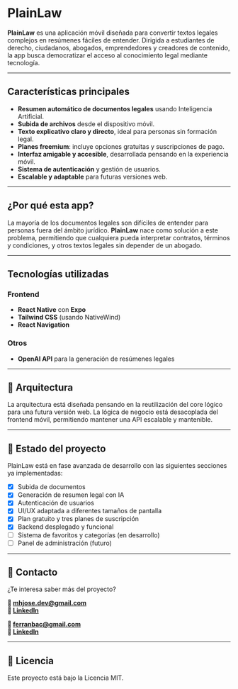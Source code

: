 #  PlainLaw

**PlainLaw** es una aplicación móvil diseñada para convertir textos legales complejos en resúmenes fáciles de entender. Dirigida a estudiantes de derecho, ciudadanos, abogados, emprendedores y creadores de contenido, la app busca democratizar el acceso al conocimiento legal mediante tecnología.

---

##  Características principales

- **Resumen automático de documentos legales** usando Inteligencia Artificial.
- **Subida de archivos** desde el dispositivo móvil.
- **Texto explicativo claro y directo**, ideal para personas sin formación legal.
- **Planes freemium**: incluye opciones gratuitas y suscripciones de pago.
- **Interfaz amigable y accesible**, desarrollada pensando en la experiencia móvil.
- **Sistema de autenticación** y gestión de usuarios.
- **Escalable y adaptable** para futuras versiones web.

---

##  ¿Por qué esta app?

La mayoría de los documentos legales son difíciles de entender para personas fuera del ámbito jurídico. **PlainLaw** nace como solución a este problema, permitiendo que cualquiera pueda interpretar contratos, términos y condiciones, y otros textos legales sin depender de un abogado.

---

##  Tecnologías utilizadas

### Frontend
- **React Native** con **Expo**
- **Tailwind CSS** (usando NativeWind)
- **React Navigation**


### Otros
- **OpenAI API** para la generación de resúmenes legales

---

## 🧩 Arquitectura

La arquitectura está diseñada pensando en la reutilización del core lógico para una futura versión web. La lógica de negocio está desacoplada del frontend móvil, permitiendo mantener una API escalable y mantenible.

---

## 🚀 Estado del proyecto

PlainLaw está en fase avanzada de desarrollo con las siguientes secciones ya implementadas:

- [x] Subida de documentos
- [x] Generación de resumen legal con IA
- [x] Autenticación de usuarios
- [x] UI/UX adaptada a diferentes tamaños de pantalla
- [x] Plan gratuito y tres planes de suscripción
- [x] Backend desplegado y funcional
- [ ] Sistema de favoritos y categorías (en desarrollo)
- [ ] Panel de administración (futuro)

---


## 📩 Contacto

¿Te interesa saber más del proyecto?

**📧 mhjose.dev@gmail.com**  
**📱 [LinkedIn](https://www.linkedin.com/in/josé-luis-morales-hernández-7703b62a4/)**  

**📧 ferranbac@gmail.com**  
**📱 [LinkedIn](https://www.linkedin.com/in/ferran-badillo-a57496368/)**  

---

## 📝 Licencia

Este proyecto está bajo la Licencia MIT.

